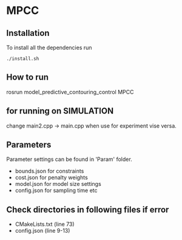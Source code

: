 # MPCC

## Installation 
To install all the dependencies run
```
./install.sh
```

## How to run
rosrun model_predictive_contouring_control MPCC

## for running on SIMULATION
change main2.cpp -> main.cpp
when use for experiment vise versa.

## Parameters
Parameter settings can be found in 'Param' folder.
- bounds.json for constraints
- cost.json for penalty weights
- model.json for model size settings
- config.json for sampling time etc

## Check directories in following files if error
- CMakeLists.txt (line 73)
- config.json (line 9-13)